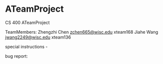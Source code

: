 # ATeamProject
CS 400 ATeamProject

TeamMembers:
Zhengzhi Chen  zchen665@wisc.edu   xteam168
Jiahe Wang     jwang2249@wisc.edu  xteam136



special instructions -




bug report:
